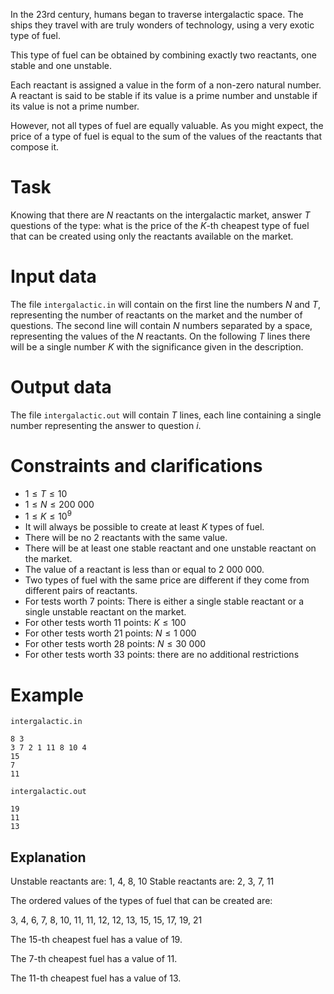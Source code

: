 In the 23rd century, humans began to traverse intergalactic space. The ships they travel with are truly wonders of technology, using a very exotic type of fuel.

This type of fuel can be obtained by combining exactly two reactants, one stable and one unstable.

Each reactant is assigned a value in the form of a non-zero natural number. A reactant is said to be stable if its value is a prime number and unstable if its value is not a prime number.

However, not all types of fuel are equally valuable. As you might expect, the price of a type of fuel is equal to the sum of the values of the reactants that compose it.

# Task

Knowing that there are $N$ reactants on the intergalactic market, answer $T$ questions of the type: what is the price of the $K$-th cheapest type of fuel that can be created using only the reactants available on the market.

# Input data

The file `intergalactic.in` will contain on the first line the numbers $N$ and $T$, representing the number of reactants on the market and the number of questions. The second line will contain $N$ numbers separated by a space, representing the values of the $N$ reactants. On the following $T$ lines there will be a single number $K$ with the significance given in the description.

# Output data

The file `intergalactic.out` will contain $T$ lines, each line containing a single number representing the answer to question $i$.

# Constraints and clarifications

* $1 \leq T \leq 10$
* $1 \leq N \leq 200\ 000$
* $1 \leq K \leq 10^9$
* It will always be possible to create at least $K$ types of fuel.
* There will be no 2 reactants with the same value.
* There will be at least one stable reactant and one unstable reactant on the market.
* The value of a reactant is less than or equal to $2\ 000\ 000$.
* Two types of fuel with the same price are different if they come from different pairs of reactants.
* For tests worth $7$ points: There is either a single stable reactant or a single unstable reactant on the market.
* For other tests worth $11$ points: $K \leq 100$
* For other tests worth $21$ points: $N \leq 1\ 000$
* For other tests worth $28$ points: $N \leq 30\ 000$
* For other tests worth $33$ points: there are no additional restrictions

# Example

`intergalactic.in`
```
8 3
3 7 2 1 11 8 10 4
15
7
11
```

`intergalactic.out`
```
19
11
13
```

## Explanation

Unstable reactants are: $1$, $4$, $8$, $10$
Stable reactants are: $2$, $3$, $7$, $11$

The ordered values of the types of fuel that can be created are:

$3$, $4$, $6$, $7$, $8$, $10$, $11$, $11$, $12$, $12$, $13$, $15$, $15$, $17$, $19$, $21$

The $15$-th cheapest fuel has a value of $19$.

The $7$-th cheapest fuel has a value of $11$.

The $11$-th cheapest fuel has a value of $13$.